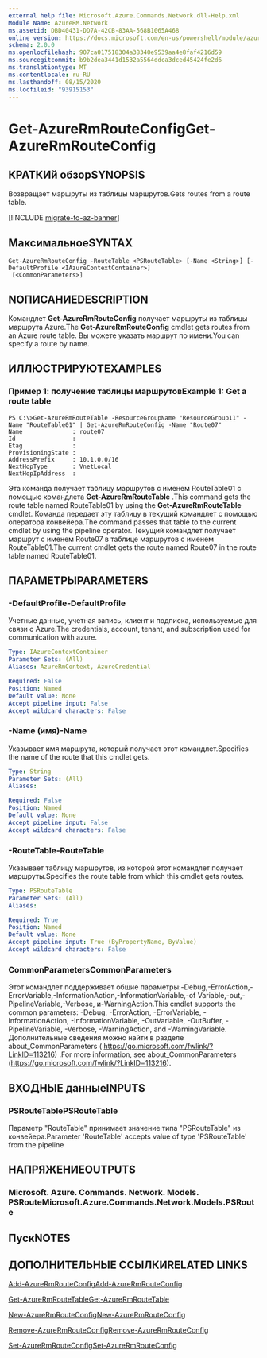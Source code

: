 ```yaml
---
external help file: Microsoft.Azure.Commands.Network.dll-Help.xml
Module Name: AzureRM.Network
ms.assetid: DBD40431-DD7A-42CB-83AA-568B1065A468
online version: https://docs.microsoft.com/en-us/powershell/module/azurerm.network/get-azurermrouteconfig
schema: 2.0.0
ms.openlocfilehash: 907ca017518304a38340e9539aa4e8faf4216d59
ms.sourcegitcommit: b9b2dea3441d1532a5564ddca3dced45424fe2d6
ms.translationtype: MT
ms.contentlocale: ru-RU
ms.lasthandoff: 08/15/2020
ms.locfileid: "93915153"
---
```

# <span data-ttu-id="1ac07-101">Get-AzureRmRouteConfig</span><span class="sxs-lookup"><span data-stu-id="1ac07-101">Get-AzureRmRouteConfig</span></span>

## <span data-ttu-id="1ac07-102">КРАТКИй обзор</span><span class="sxs-lookup"><span data-stu-id="1ac07-102">SYNOPSIS</span></span>
<span data-ttu-id="1ac07-103">Возвращает маршруты из таблицы маршрутов.</span><span class="sxs-lookup"><span data-stu-id="1ac07-103">Gets routes from a route table.</span></span>

[!INCLUDE [migrate-to-az-banner](../../includes/migrate-to-az-banner.md)]

## <span data-ttu-id="1ac07-104">Максимальное</span><span class="sxs-lookup"><span data-stu-id="1ac07-104">SYNTAX</span></span>

```
Get-AzureRmRouteConfig -RouteTable <PSRouteTable> [-Name <String>] [-DefaultProfile <IAzureContextContainer>]
 [<CommonParameters>]
```

## <span data-ttu-id="1ac07-105">NОПИСАНИЕ</span><span class="sxs-lookup"><span data-stu-id="1ac07-105">DESCRIPTION</span></span>
<span data-ttu-id="1ac07-106">Командлет **Get-AzureRmRouteConfig** получает маршруты из таблицы маршрута Azure.</span><span class="sxs-lookup"><span data-stu-id="1ac07-106">The **Get-AzureRmRouteConfig** cmdlet gets routes from an Azure route table.</span></span>
<span data-ttu-id="1ac07-107">Вы можете указать маршрут по имени.</span><span class="sxs-lookup"><span data-stu-id="1ac07-107">You can specify a route by name.</span></span>

## <span data-ttu-id="1ac07-108">ИЛЛЮСТРИРУЮТ</span><span class="sxs-lookup"><span data-stu-id="1ac07-108">EXAMPLES</span></span>

### <span data-ttu-id="1ac07-109">Пример 1: получение таблицы маршрутов</span><span class="sxs-lookup"><span data-stu-id="1ac07-109">Example 1: Get a route table</span></span>
```
PS C:\>Get-AzureRmRouteTable -ResourceGroupName "ResourceGroup11" -Name "RouteTable01" | Get-AzureRmRouteConfig -Name "Route07"
Name              : route07
Id                : 
Etag              : 
ProvisioningState : 
AddressPrefix     : 10.1.0.0/16
NextHopType       : VnetLocal
NextHopIpAddress  :
```

<span data-ttu-id="1ac07-110">Эта команда получает таблицу маршрутов с именем RouteTable01 с помощью командлета **Get-AzureRmRouteTable** .</span><span class="sxs-lookup"><span data-stu-id="1ac07-110">This command gets the route table named RouteTable01 by using the **Get-AzureRmRouteTable** cmdlet.</span></span>
<span data-ttu-id="1ac07-111">Команда передает эту таблицу в текущий командлет с помощью оператора конвейера.</span><span class="sxs-lookup"><span data-stu-id="1ac07-111">The command passes that table to the current cmdlet by using the pipeline operator.</span></span>
<span data-ttu-id="1ac07-112">Текущий командлет получает маршрут с именем Route07 в таблице маршрутов с именем RouteTable01.</span><span class="sxs-lookup"><span data-stu-id="1ac07-112">The current cmdlet gets the route named Route07 in the route table named RouteTable01.</span></span>

## <span data-ttu-id="1ac07-113">ПАРАМЕТРЫ</span><span class="sxs-lookup"><span data-stu-id="1ac07-113">PARAMETERS</span></span>

### <span data-ttu-id="1ac07-114">-DefaultProfile</span><span class="sxs-lookup"><span data-stu-id="1ac07-114">-DefaultProfile</span></span>
<span data-ttu-id="1ac07-115">Учетные данные, учетная запись, клиент и подписка, используемые для связи с Azure.</span><span class="sxs-lookup"><span data-stu-id="1ac07-115">The credentials, account, tenant, and subscription used for communication with azure.</span></span>

```yaml
Type: IAzureContextContainer
Parameter Sets: (All)
Aliases: AzureRmContext, AzureCredential

Required: False
Position: Named
Default value: None
Accept pipeline input: False
Accept wildcard characters: False
```

### <span data-ttu-id="1ac07-116">-Name (имя)</span><span class="sxs-lookup"><span data-stu-id="1ac07-116">-Name</span></span>
<span data-ttu-id="1ac07-117">Указывает имя маршрута, который получает этот командлет.</span><span class="sxs-lookup"><span data-stu-id="1ac07-117">Specifies the name of the route that this cmdlet gets.</span></span>

```yaml
Type: String
Parameter Sets: (All)
Aliases: 

Required: False
Position: Named
Default value: None
Accept pipeline input: False
Accept wildcard characters: False
```

### <span data-ttu-id="1ac07-118">-RouteTable</span><span class="sxs-lookup"><span data-stu-id="1ac07-118">-RouteTable</span></span>
<span data-ttu-id="1ac07-119">Указывает таблицу маршрутов, из которой этот командлет получает маршруты.</span><span class="sxs-lookup"><span data-stu-id="1ac07-119">Specifies the route table from which this cmdlet gets routes.</span></span>

```yaml
Type: PSRouteTable
Parameter Sets: (All)
Aliases: 

Required: True
Position: Named
Default value: None
Accept pipeline input: True (ByPropertyName, ByValue)
Accept wildcard characters: False
```

### <span data-ttu-id="1ac07-120">CommonParameters</span><span class="sxs-lookup"><span data-stu-id="1ac07-120">CommonParameters</span></span>
<span data-ttu-id="1ac07-121">Этот командлет поддерживает общие параметры:-Debug,-ErrorAction,-ErrorVariable,-InformationAction,-InformationVariable,-of Variable,-out,-PipelineVariable,-Verbose, и-WarningAction.</span><span class="sxs-lookup"><span data-stu-id="1ac07-121">This cmdlet supports the common parameters: -Debug, -ErrorAction, -ErrorVariable, -InformationAction, -InformationVariable, -OutVariable, -OutBuffer, -PipelineVariable, -Verbose, -WarningAction, and -WarningVariable.</span></span> <span data-ttu-id="1ac07-122">Дополнительные сведения можно найти в разделе about_CommonParameters ( https://go.microsoft.com/fwlink/?LinkID=113216) .</span><span class="sxs-lookup"><span data-stu-id="1ac07-122">For more information, see about_CommonParameters (https://go.microsoft.com/fwlink/?LinkID=113216).</span></span>

## <span data-ttu-id="1ac07-123">ВХОДНЫЕ данные</span><span class="sxs-lookup"><span data-stu-id="1ac07-123">INPUTS</span></span>

### <span data-ttu-id="1ac07-124">PSRouteTable</span><span class="sxs-lookup"><span data-stu-id="1ac07-124">PSRouteTable</span></span>
<span data-ttu-id="1ac07-125">Параметр "RouteTable" принимает значение типа "PSRouteTable" из конвейера.</span><span class="sxs-lookup"><span data-stu-id="1ac07-125">Parameter 'RouteTable' accepts value of type 'PSRouteTable' from the pipeline</span></span>

## <span data-ttu-id="1ac07-126">НАПРЯЖЕНИЕ</span><span class="sxs-lookup"><span data-stu-id="1ac07-126">OUTPUTS</span></span>

### <span data-ttu-id="1ac07-127">Microsoft. Azure. Commands. Network. Models. PSRoute</span><span class="sxs-lookup"><span data-stu-id="1ac07-127">Microsoft.Azure.Commands.Network.Models.PSRoute</span></span>

## <span data-ttu-id="1ac07-128">Пуск</span><span class="sxs-lookup"><span data-stu-id="1ac07-128">NOTES</span></span>

## <span data-ttu-id="1ac07-129">ДОПОЛНИТЕЛЬНЫЕ ССЫЛКИ</span><span class="sxs-lookup"><span data-stu-id="1ac07-129">RELATED LINKS</span></span>

[<span data-ttu-id="1ac07-130">Add-AzureRmRouteConfig</span><span class="sxs-lookup"><span data-stu-id="1ac07-130">Add-AzureRmRouteConfig</span></span>](./Add-AzureRmRouteConfig.md)

[<span data-ttu-id="1ac07-131">Get-AzureRmRouteTable</span><span class="sxs-lookup"><span data-stu-id="1ac07-131">Get-AzureRmRouteTable</span></span>](./Get-AzureRmRouteTable.md)

[<span data-ttu-id="1ac07-132">New-AzureRmRouteConfig</span><span class="sxs-lookup"><span data-stu-id="1ac07-132">New-AzureRmRouteConfig</span></span>](./New-AzureRmRouteConfig.md)

[<span data-ttu-id="1ac07-133">Remove-AzureRmRouteConfig</span><span class="sxs-lookup"><span data-stu-id="1ac07-133">Remove-AzureRmRouteConfig</span></span>](./Remove-AzureRmRouteConfig.md)

[<span data-ttu-id="1ac07-134">Set-AzureRmRouteConfig</span><span class="sxs-lookup"><span data-stu-id="1ac07-134">Set-AzureRmRouteConfig</span></span>](./Set-AzureRmRouteConfig.md)


